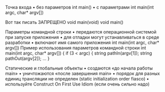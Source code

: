 Точка входа 
• без параметров int main() 
• с параметрами int main(int argc, char* argv[])

Вот так писать ЗАПРЕЩЕНО 
void main(void) 
void main()

Параметры командной строки 
• передаются операционной системой при запуске приложения 
• для отладки могут устанавливаться в среде разработки • включают имя самого приложения int main(int argc, char* argv[]) 
Пример использования параметров командной строки int main(int argc, char* argv[]) { if (3 < argc) { string pathIn(argv[1]); string pathOut(argv[2]); ... }

Статические и глобальные объекты 
• создаются «до начала работы main» 
• уничтожаются «после завершения main» 
• порядок для разных единиц трансляции не определен (static initialization order fiasco) 
• используйте Construct On First Use Idiom (если очень сильно надо)